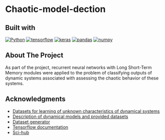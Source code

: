 # Chaotic-model-dection

<!-- BUILT WITH -->

## Built with

[![Python]][python-url]
[![tensorflow]][tensorflow-url]
[![keras]][keras-url]
[![pandas]][pandas-url]
[![numpy]][numpy-url]

<!-- ABOUT THE PROJECT -->

## About The Project

As part of the project, recurrent neural networks with Long Short-Term Memory modules were applied to the problem of classifying outputs of dynamic systems associated with assessing the chaotic behavior of these systems.


<!-- ACKNOWLEDGMENTS -->

## Acknowledgments

- [Datasets for learning of unknown characteristics of dynamical systems](https://www.nature.com/articles/s41597-023-01978-7)
- [Description of dynamical models and provided datasets](https://draugustyn.gitlab.io/signal-data/)
- [Dataset generator](https://gitlab.com/draugustyn/signal-data)
- [Tensorflow documentation](https://www.tensorflow.org/?hl=pl)
- [Sci-hub](https://www.sci-hub.se/)


<!-- MARKDOWN LINKS & IMAGES -->
<!-- https://www.markdownguide.org/basic-syntax/#reference-style-links -->

[python]: https://img.shields.io/badge/Python-FFD43B?style=for-the-badge&logo=python&logoColor=blue
[python-url]: https://www.python.org/
[tensorflow]: https://img.shields.io/badge/TensorFlow-FF6F00?style=for-the-badge&logo=TensorFlow&logoColor=white
[tensorflow-url]: https://www.tensorflow.org/?hl=pl
[pandas]: https://img.shields.io/badge/Pandas-2C2D72?style=for-the-badge&logo=pandas&logoColor=white
[pandas-url]: https://pandas.pydata.org/
[numpy]: https://img.shields.io/badge/Numpy-777BB4?style=for-the-badge&logo=numpy&logoColor=white
[numpy-url]: https://numpy.org/
[keras]: https://img.shields.io/badge/Keras-FF0000?style=for-the-badge&logo=keras&logoColor=white
[keras-url]: https://keras.io/
